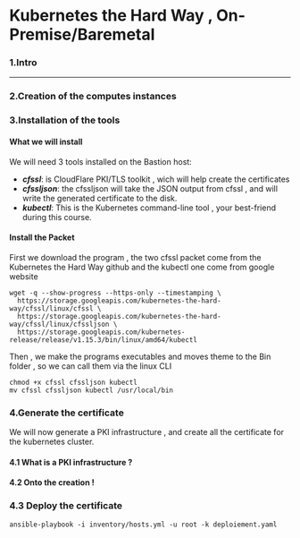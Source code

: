 # Kubernetes the Hard Way , On-Premise/Baremetal
### 1.Intro

___

### 2.Creation of the computes instances

### 3.Installation of the tools
#### What we will install

We will need 3 tools installed on the Bastion host:
* ***cfssl***: is CloudFlare PKI/TLS toolkit , wich will help create the certificates
* ***cfssljson***: the cfssljson will take the JSON output from cfssl , and will write the generated certificate to the disk.
* ***kubectl***: This is the Kubernetes command-line tool , your best-friend during this course.

#### Install the Packet

First we download the program , the two cfssl packet come from the Kubernetes the Hard Way github
and the kubectl one come from google website
```
wget -q --show-progress --https-only --timestamping \
  https://storage.googleapis.com/kubernetes-the-hard-way/cfssl/linux/cfssl \
  https://storage.googleapis.com/kubernetes-the-hard-way/cfssl/linux/cfssljson \
  https://storage.googleapis.com/kubernetes-release/release/v1.15.3/bin/linux/amd64/kubectl
```
Then , we make the programs executables and moves theme to the Bin folder ,
so we can call them via the linux CLI
```
chmod +x cfssl cfssljson kubectl
mv cfssl cfssljson kubectl /usr/local/bin
```

### 4.Generate the certificate

We will now generate a PKI infrastructure , and create all the certificate for
the kubernetes cluster.

#### 4.1 What is a PKI infrastructure ?


#### 4.2 Onto the creation !


### 4.3 Deploy the certificate

```ansible-playbook -i inventory/hosts.yml -u root -k deploiement.yaml```
